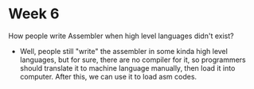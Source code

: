 # Week 6

How people write Assembler when high level languages didn't exist?

- Well, people still "write" the assembler in some kinda high level languages, but for sure, there are no compiler for it, so programmers should translate it to machine language manually, then load it into computer. After this, we can use it to load asm codes.
